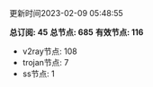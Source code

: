更新时间2023-02-09 05:48:55

**总订阅: 45**
**总节点: 685**
**有效节点: 116**
- v2ray节点: 108
- trojan节点: 7
- ss节点: 1
